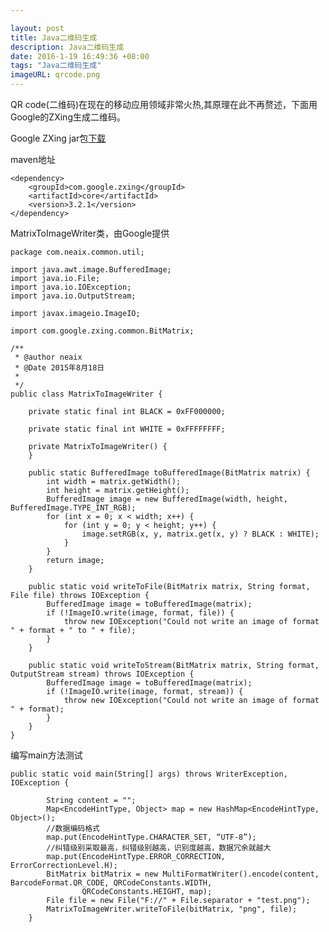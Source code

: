 ```yaml
---

layout: post
title: Java二维码生成
description: Java二维码生成
date: 2016-1-19 16:49:36 +08:00
tags: "Java二维码生成"
imageURL: qrcode.png
---
```

QR code(二维码)在现在的移动应用领域非常火热,其原理在此不再赘述，下面用Google的ZXing生成二维码。

Google ZXing jar包[下载](http://central.maven.org/maven2/com/google/zxing/core/3.2.1/core-3.2.1.jar) 

maven地址
	
	<dependency>
		<groupId>com.google.zxing</groupId>
		<artifactId>core</artifactId>
		<version>3.2.1</version>
	</dependency>


MatrixToImageWriter类，由Google提供

	package com.neaix.common.util;
	
	import java.awt.image.BufferedImage;
	import java.io.File;
	import java.io.IOException;
	import java.io.OutputStream;
	
	import javax.imageio.ImageIO;
	
	import com.google.zxing.common.BitMatrix;
	
	/**
	 * @author neaix
	 * @Date 2015年8月18日
	 * 
	 */
	public class MatrixToImageWriter {
	
	    private static final int BLACK = 0xFF000000;
	
	    private static final int WHITE = 0xFFFFFFFF;
	
	    private MatrixToImageWriter() {
	    }
	
	    public static BufferedImage toBufferedImage(BitMatrix matrix) {
	        int width = matrix.getWidth();
	        int height = matrix.getHeight();
	        BufferedImage image = new BufferedImage(width, height, BufferedImage.TYPE_INT_RGB);
	        for (int x = 0; x < width; x++) {
	            for (int y = 0; y < height; y++) {
	                image.setRGB(x, y, matrix.get(x, y) ? BLACK : WHITE);
	            }
	        }
	        return image;
	    }
	
	    public static void writeToFile(BitMatrix matrix, String format, File file) throws IOException {
	        BufferedImage image = toBufferedImage(matrix);
	        if (!ImageIO.write(image, format, file)) {
	            throw new IOException("Could not write an image of format " + format + " to " + file);
	        }
	    }
	
	    public static void writeToStream(BitMatrix matrix, String format, OutputStream stream) throws IOException {
	        BufferedImage image = toBufferedImage(matrix);
	        if (!ImageIO.write(image, format, stream)) {
	            throw new IOException("Could not write an image of format " + format);
	        }
	    }
	}
	
编写main方法测试

	public static void main(String[] args) throws WriterException, IOException {
	
	        String content = "";
	        Map<EncodeHintType, Object> map = new HashMap<EncodeHintType, Object>();
			//数据编码格式
	        map.put(EncodeHintType.CHARACTER_SET, “UTF-8”); 
	        //纠错级别采取最高，纠错级别越高，识别度越高，数据冗余就越大
	        map.put(EncodeHintType.ERROR_CORRECTION, ErrorCorrectionLevel.H);
	        BitMatrix bitMatrix = new MultiFormatWriter().encode(content, BarcodeFormat.QR_CODE, QRCodeConstants.WIDTH,
	                QRCodeConstants.HEIGHT, map);
	        File file = new File("F://" + File.separator + "test.png");
	        MatrixToImageWriter.writeToFile(bitMatrix, "png", file);
	    }





